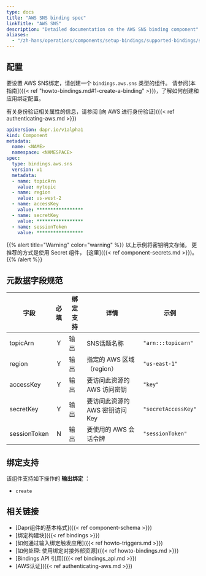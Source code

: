 ```yaml
---
type: docs
title: "AWS SNS binding spec"
linkTitle: "AWS SNS"
description: "Detailed documentation on the AWS SNS binding component"
aliases:
  - "/zh-hans/operations/components/setup-bindings/supported-bindings/sns/"
---
```


## 配置

要设置 AWS SNS绑定，请创建一个 `bindings.aws.sns` 类型的组件。 请参阅[本指南]({{< ref "howto-bindings.md#1-create-a-binding" >}})，了解如何创建和应用绑定配置。

有关身份验证相关属性的信息，请参阅 [向 AWS 进行身份验证]({{< ref authenticating-aws.md >}})

```yaml
apiVersion: dapr.io/v1alpha1
kind: Component
metadata:
  name: <NAME>
  namespace: <NAMESPACE>
spec:
  type: bindings.aws.sns
  version: v1
  metadata:
  - name: topicArn
    value: mytopic
  - name: region
    value: us-west-2
  - name: accessKey
    value: *****************
  - name: secretKey
    value: *****************
  - name: sessionToken
    value: *****************

```

{{% alert title="Warning" color="warning" %}}
以上示例将密钥明文存储， 更推荐的方式是使用 Secret 组件， [这里]({{< ref component-secrets.md >}})。
{{% /alert %}}

## 元数据字段规范

| 字段           | 必填 | 绑定支持 | 详情                   | 示例                  |
| ------------ |:--:| ---- | -------------------- | ------------------- |
| topicArn     | Y  | 输出   | SNS话题名称              | `"arn:::topicarn"`  |
| region       | Y  | 输出   | 指定的 AWS 区域（region）   | `"us-east-1"`       |
| accessKey    | Y  | 输出   | 要访问此资源的 AWS 访问密钥     | `"key"`             |
| secretKey    | Y  | 输出   | 要访问此资源的 AWS 密钥访问 Key | `"secretAccessKey"` |
| sessionToken | N  | 输出   | 要使用的 AWS 会话令牌        | `"sessionToken"`    |

## 绑定支持

该组件支持如下操作的 **输出绑定** ：

- `create`

## 相关链接

- [Dapr组件的基本格式]({{< ref component-schema >}})
- [绑定构建块]({{< ref bindings >}})
- [如何通过输入绑定触发应用]({{< ref howto-triggers.md >}})
- [如何处理: 使用绑定对接外部资源]({{< ref howto-bindings.md >}})
- [Bindings API 引用]({{< ref bindings_api.md >}})
- [AWS认证]({{< ref authenticating-aws.md >}})
